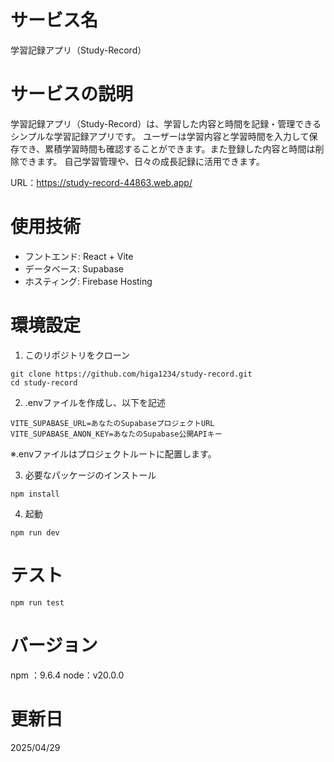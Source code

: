 # サービス名
学習記録アプリ（Study-Record）

# サービスの説明
学習記録アプリ（Study-Record）は、学習した内容と時間を記録・管理できるシンプルな学習記録アプリです。
ユーザーは学習内容と学習時間を入力して保存でき、累積学習時間も確認することができます。また登録した内容と時間は削除できます。
自己学習管理や、日々の成長記録に活用できます。

URL：https://study-record-44863.web.app/

# 使用技術
- フントエンド: React + Vite
- データベース: Supabase
- ホスティング: Firebase Hosting

# 環境設定
1. このリポジトリをクローン
```
git clone https://github.com/higa1234/study-record.git
cd study-record
```

2. .envファイルを作成し、以下を記述
```
VITE_SUPABASE_URL=あなたのSupabaseプロジェクトURL
VITE_SUPABASE_ANON_KEY=あなたのSupabase公開APIキー
```
※.envファイルはプロジェクトルートに配置します。

3. 必要なパッケージのインストール
```
npm install
```

4. 起動
```
npm run dev
```

# テスト
```
npm run test
```

# バージョン
npm ：9.6.4
node：v20.0.0

# 更新日
2025/04/29

